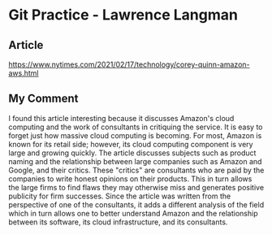 # Git Practice - Lawrence Langman

## Article
https://www.nytimes.com/2021/02/17/technology/corey-quinn-amazon-aws.html

## My Comment
I found this article interesting because it discusses Amazon's cloud computing and the work of consultants in critiquing the service. It is easy to forget just how massive cloud computing is becoming. For most, Amazon is known for its retail side; however, its cloud computing component is very large and growing quickly. The article discusses subjects such as product naming and the relationship between large companies such as Amazon and Google, and their critics. These "critics" are consultants who are paid by the companies to write honest opinions on their products. This in turn allows the large firms to find flaws they may otherwise miss and generates positive publicity for firm successes. Since the article was written from the perspective of one of the consultants, it adds a different analysis of the field which in turn allows one to better understand Amazon and the relationship between its software, its cloud infrastructure, and its consultants.
